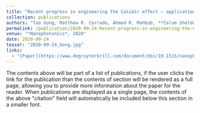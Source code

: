 ```yaml
---
title: "Recent progress in engineering the Casimir effect – applications to nanophotonics, nanomechanics, and chemistry"
collection: publications
authors: "Tao Gong, Matthew R. Corrado, Ahmed R. Mahbub, **Calum Shelden**, Jeremy N. Munday "
permalink: /publication/2020-09-24-Recent-progress-in-engineering-the-Casimir-effect-applications-to-nanophotonics,-nanomechanics,-and-chemistry
venue: "*Nanophotonics*, 2020"
date: 2020-09-24
teaser: "2020-09-24_Gong.jpg"
links: 
  - "[Paper](https://www.degruyterbrill.com/document/doi/10.1515/nanoph-2020-0425/html?lang=en){: .btn .btn--info}"
---
```


The contents above will be part of a list of publications, if the user clicks the link for the publication than the contents of section will be rendered as a full page, allowing you to provide more information about the paper for the reader. When publications are displayed as a single page, the contents of the above "citation" field will automatically be included below this section in a smaller font.